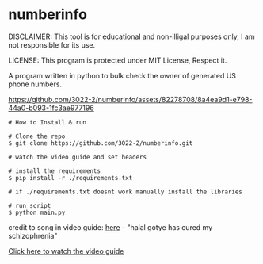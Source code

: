 # numberinfo

DISCLAIMER: This tool is for educational and non-illigal purposes only, I am not responsible for its use.

LICENSE: This program is protected under MIT License, Respect it.

A program written in python to bulk check the owner of generated US phone numbers.




https://github.com/3022-2/numberinfo/assets/82278708/8a4ea9d1-e798-44a0-b093-1fc3ae977196





```console
# How to Install & run

# Clone the repo
$ git clone https://github.com/3022-2/numberinfo.git

# watch the video guide and set headers

# install the requirements
$ pip install -r ./requirements.txt

# if ./requirements.txt doesnt work manually install the libraries 

# run script
$ python main.py

```
credit to song in video guide: [here](https://www.youtube.com/watch?v=H_d42ZSB7Pg) - "halal gotye has cured my schizophrenia"

[Click here to watch the video guide](https://vimeo.com/924837860)


